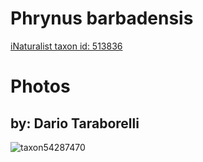 
Phrynus barbadensis
===================
  
[iNaturalist taxon id: 513836](https://www.inaturalist.org/taxa/513836)
# Photos

## by: Dario Taraborelli
  
![taxon54287470](https://inaturalist-open-data.s3.amazonaws.com/photos/58630809/medium.jpg)